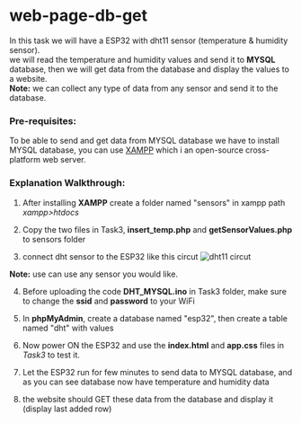 # web-page-db-get

In this task we will have a ESP32 with dht11 sensor (temperature & humidity sensor). <br>
we will read the temperature and humidity values and send it to **MYSQL** database, then we will get data from the database
and display the values to a website.<br>
**Note:** we can collect any type of data from any sensor and send it to the database.

### Pre-requisites:

To be able to send and get data from MYSQL database we have to install MYSQL database, you can use [XAMPP](https://www.apachefriends.org/) which i an open-source cross-platform web server.

### Explanation Walkthrough:

1. After installing **XAMPP** create a folder named "sensors" in xampp path *xampp>htdocs*

2. Copy the two files in Task3, **insert_temp.php** and **getSensorValues.php** to sensors folder

3. connect dht sensor to the ESP32 like this circut ![dht11 circut](https://i0.wp.com/randomnerdtutorials.com/wp-content/uploads/2019/04/dht_esp32_bb.png?w=714&quality=100&strip=all&ssl=1)

**Note:** use can use any sensor you would like.

4. Before uploading the code **DHT_MYSQL.ino** in Task3 folder, make sure to change the **ssid** and **password** to your WiFi

5. In **phpMyAdmin**, create a database named "esp32", then create a table named "dht" with values 

6. Now power ON the ESP32 and use the **index.html** and **app.css** files in *Task3* to test it.

7. Let the ESP32 run for few minutes to send data to MYSQL database, and as you can see database now have temperature and humidity data

8. the website should GET these data from the database and display it (display last added row) 


